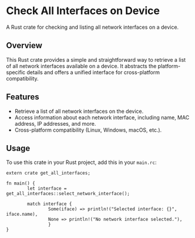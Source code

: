 # Check All Interfaces on Device

A Rust crate for checking and listing all network interfaces on a device.

## Overview

This Rust crate provides a simple and straightforward way to retrieve a list of all network interfaces available on a device. It abstracts the platform-specific details and offers a unified interface for cross-platform compatibility.

## Features

- Retrieve a list of all network interfaces on the device.
- Access information about each network interface, including name, MAC address, IP addresses, and more.
- Cross-platform compatibility (Linux, Windows, macOS, etc.).

## Usage

To use this crate in your Rust project, add this in your `main.rc`:

```
extern crate get_all_interfaces;

fn main() {
        let interface = get_all_interfaces::select_network_interface();

        match interface {
                Some(iface) => println!("Selected interface: {}", iface.name),
                None => println!("No network interface selected."),
                }
}

```

